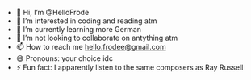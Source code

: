 - 👋 Hi, I’m @HelloFrode
- 👀 I’m interested in coding and reading atm
- 🌱 I’m currently learning more German
- 💞️ I’m not looking to collaborate on antything atm
- 📫 How to reach me hello.frodee@gmail.com
- 😄 Pronouns: your choice idc
- ⚡ Fun fact: I apparently listen to the same composers as Ray Russell

<!---
HelloFrode/HelloFrode is a ✨ special ✨ repository because its `README.md` (this file) appears on your GitHub profile.
You can click the Preview link to take a look at your changes.
--->
